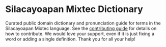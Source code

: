 
# Silacayoapan Mixtec Dictionary

Curated public domain dictionary and pronunciation guide for terms in the Silacayoapan Mixtec language. See the [contributing guide](https://github.com/drumworkteam/term/blob/make/.github/contributing.md) for details on how to contribute. We would love your support, even if it is just fixing a word or adding a single definition. Thank you for all your help!